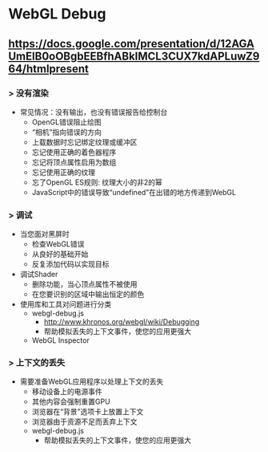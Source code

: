 # WebGL Debug

## https://docs.google.com/presentation/d/12AGAUmElB0oOBgbEEBfhABkIMCL3CUX7kdAPLuwZ964/htmlpresent

### > 没有渲染

* 常见情况：没有输出，也没有错误报告给控制台
    + OpenGL错误阻止绘图
    + “相机”指向错误的方向
    + 上载数据时忘记绑定纹理或缓冲区
    + 忘记使用正确的着色器程序
    + 忘记将顶点属性启用为数组
    + 忘记使用正确的纹理
    + 忘了OpenGL ES规则: 纹理大小的非2的幂
    + JavaScript中的错误导致“undefined”在出错的地方传递到WebGL

### > 调试

* 当您面对黑屏时
    + 检查WebGL错误
    + 从良好的基础开始
    + 反复添加代码以实现目标
* 调试Shader
    + 删除功能，当心顶点属性不被使用
    + 在您要识别的区域中输出恒定的颜色
* 使用库和工具对问题进行分类
    + webgl-debug.js
        - http://www.khronos.org/webgl/wiki/Debugging
        - 帮助模拟丢失的上下文事件，使您的应用更强大
    + WebGL Inspector

### > 上下文的丢失

* 需要准备WebGL应用程序以处理上下文的丢失
    + 移动设备上的电源事件
    + 其他内容会强制重置GPU
    + 浏览器在“背景”选项卡上放置上下文
    + 浏览器由于资源不足而丢弃上下文
    + webgl-debug.js
        - 帮助模拟丢失的上下文事件，使您的应用更强大
